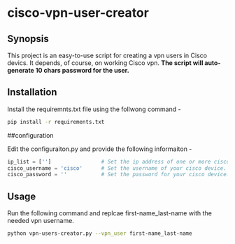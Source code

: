 # cisco-vpn-user-creator

## Synopsis

This project is an easy-to-use script for creating a vpn users in Cisco devics.
It depends, of course, on working Cisco vpn.
**The script will auto-generate 10 chars password for the user.**

## Installation

Install the requiremnts.txt file using the follwong command - 
```bash
pip install -r requirements.txt
```

##configuration

Edit the configuraiton.py and provide the following informaiton - 
```python
ip_list = ['']                # Set the ip address of one or more cisco devices in which the user will be created.
cisco_username = 'cisco'      # Set the username of your cisco device.
cisco_password = ''           # Set the password for your cisco device.
```
## Usage 

Run the following command and replcae first-name_last-name with the needed vpn username.
```bash
python vpn-users-creator.py --vpn_user first-name_last-name
```
